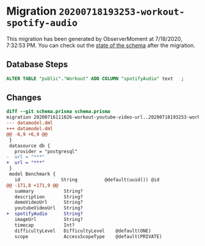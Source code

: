 # Migration `20200718193253-workout-spotify-audio`

This migration has been generated by ObserverMoment at 7/18/2020, 7:32:53 PM.
You can check out the [state of the schema](./schema.prisma) after the migration.

## Database Steps

```sql
ALTER TABLE "public"."Workout" ADD COLUMN "spotifyAudio" text   ;
```

## Changes

```diff
diff --git schema.prisma schema.prisma
migration 20200716111026-workout-youtube-video-url..20200718193253-workout-spotify-audio
--- datamodel.dml
+++ datamodel.dml
@@ -6,9 +6,9 @@
 }
 datasource db {
   provider = "postgresql"
-  url = "***"
+  url = "***"
 }
 model Benchmark {
   id               String          @default(uuid()) @id
@@ -171,8 +171,9 @@
   summary           String?
   description       String?
   demoVideoUrl      String?
   youtubeVideoUrl   String?
+  spotifyAudio      String?
   imageUrl          String?
   timecap           Int?
   difficultyLevel   DifficultyLevel    @default(ONE)
   scope             AccessScopeType    @default(PRIVATE)
```


